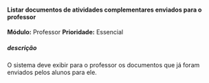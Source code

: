 #### Listar documentos de atividades complementares enviados para o professor
**Módulo:** Professor
**Prioridade:** Essencial
##### descrição
O sistema deve exibir para o professor os documentos que já foram enviados  pelos alunos para ele. 
